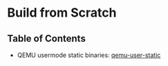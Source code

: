 # Build from Scratch

## Table of Contents

* QEMU usermode static binaries: [qemu-user-static](qemu-user-static.md)
